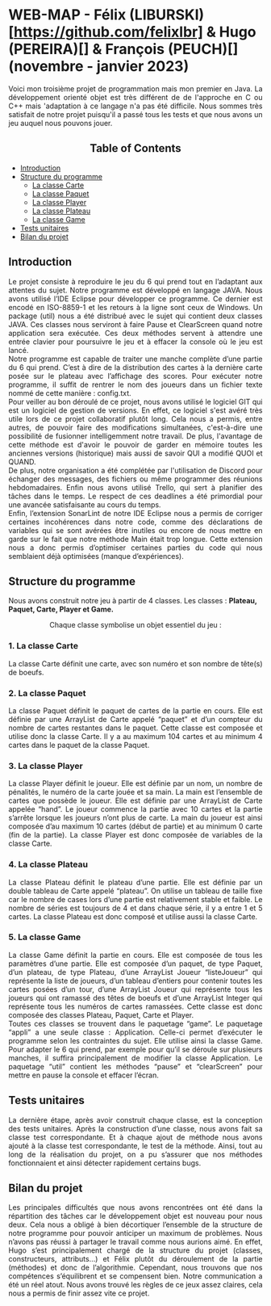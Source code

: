 # WEB-MAP - Félix (LIBURSKI)[https://github.com/felixlbr] & Hugo (PEREIRA)[] & François (PEUCH)[] (novembre - janvier 2023)
<div align="justify">Voici mon troisième projet de programmation mais mon premier en Java. La développement orienté objet est très différent de de l'approche en C ou C++ mais 'adaptation à ce langage n'a pas été difficile. Nous sommes très satisfait de notre projet puisqu'il a passé tous les tests et que nous avons un jeu auquel nous pouvons jouer.</div>

## <center>Table of Contents </center>

* [Introduction](#chapter1)
* [Structure du programme](#chapter2)
	* [La classe Carte](#section2_1)
	* [La classe Paquet](#section2_2)
	* [La classe Player](#section2_3)
	* [La classe Plateau](#section2_4)
	* [La classe Game](#section2_5)
* [Tests unitaires](#chapter3)
* [Bilan du projet](#chapter4)

## Introduction <a class="anchor" id="chapter1"></a>
<div align="justify">Le projet consiste à reproduire le jeu du 6 qui prend tout en l’adaptant
aux attentes du sujet. Notre programme est développé en langage JAVA. Nous avons utilisé l’IDE Eclipse pour développer ce programme. Ce dernier est encodé en ISO-8859-1 et les retours à la ligne sont ceux de Windows. Un package (util) nous a été distribué avec le sujet qui contient deux classes JAVA. Ces classes nous serviront à faire Pause et ClearScreen quand notre application sera exécutée. Ces deux méthodes servent à attendre une entrée clavier pour poursuivre le jeu et à effacer la console où le jeu est lancé.</div>
<div align="justify">Notre programme est capable de traiter une manche complète d’une partie du 6 qui prend. C’est à dire de la distribution des cartes à la dernière carte posée sur le plateau avec l’affichage des scores. Pour exécuter notre programme, il suffit de rentrer le nom des joueurs dans un fichier texte nommé de cette manière : config.txt.</div>
<div align="justify">Pour veiller au bon déroulé de ce projet, nous avons utilisé le logiciel GIT qui est un logiciel de gestion de versions. En effet, ce logiciel s'est avéré très utile lors de ce projet collaboratif plutôt long. Cela nous a permis, entre autres, de pouvoir faire des modifications simultanées, c'est-à-dire une possibilité de fusionner intelligemment notre travail. De plus, l'avantage de cette méthode est d'avoir le pouvoir de garder en mémoire toutes les anciennes versions (historique) mais aussi de savoir QUI a modifié QUOI et QUAND.</div>
<div align="justify">De plus, notre organisation a été complétée par l'utilisation de Discord pour échanger des messages, des fichiers ou même programmer des réunions hebdomadaires. Enfin nous avons utilisé Trello, qui sert à planifier des tâches
dans le temps. Le respect de ces deadlines a été primordial pour une avancée satisfaisante au cours du temps.</div>
<div align="justify">Enfin, l’extension SonarLint de notre IDE Eclipse nous a permis de corriger certaines incohérences dans notre code, comme des déclarations de variables qui se sont avérées être inutiles ou encore de nous mettre en garde
sur le fait que notre méthode Main était trop longue. Cette extension nous a donc permis d’optimiser certaines parties du code qui nous semblaient déjà optimisées (manque d’expériences).</div>

## Structure du programme <a class="anchor" id="chapter2"></a>
Nous avons construit notre jeu à partir de 4 classes. Les classes : <strong>Plateau, Paquet, Carte, Player et Game.</strong>
<center>Chaque classe symbolise un objet essentiel du jeu :</center>

### 1. La classe Carte <a class="anchor" id="section2_1"></a>
<div align="justify">La classe Carte définit une carte, avec son numéro et son nombre de tête(s) de boeufs.</div>

### 2. La classe Paquet <a class="anchor" id="section2_2"></a>
<div align="justify">La classe Paquet définit le paquet de cartes de la partie en cours. Elle est définie par une ArrayList de Carte appelé “paquet” et d’un compteur du nombre de cartes restantes dans le paquet. Cette classe est composée et utilise donc la classe Carte. Il y a au maximum 104 cartes et au minimum 4 cartes dans le paquet de la classe Paquet.</div>

### 3. La classe Player <a class="anchor" id="section2_3"></a>
<div align="justify">La classe Player définit le joueur. Elle est définie par un nom, un nombre de pénalités, le numéro de la carte jouée et sa main. La main est l’ensemble de cartes que possède le joueur. Elle est définie par une ArrayList de Carte appelée “hand”. Le joueur commence la partie avec 10 cartes et la partie s’arrête lorsque les joueurs n’ont plus de carte. La
main du joueur est ainsi composée d’au maximum 10 cartes (début de partie) et au minimum 0 carte (fin de la partie). La classe Player est donc composée de variables de la classe Carte.</div>

### 4. La classe Plateau <a class="anchor" id="section2_4"></a>
<div align="justify">La classe Plateau définit le plateau d’une partie. Elle est définie par un double tableau de Carte appelé “plateau”. On utilise un tableau de taille fixe car le nombre de cases lors d’une partie est relativement stable et
faible. Le nombre de séries est toujours de 4 et dans chaque série, il y a entre 1 et 5 cartes. La classe Plateau est donc composé et utilise aussi la classe Carte.<div>

### 5. La classe Game <a class="anchor" id="section2_5"></a>
<div align="justify">La classe Game définit la partie en cours. Elle est composée de tous les paramètres d’une partie. Elle est composée d’un paquet, de type Paquet, d’un plateau, de type Plateau, d’une ArrayList Joueur “listeJoueur” qui représente la liste de joueurs, d’un tableau d’entiers pour contenir toutes les cartes posées d’un tour, d’une ArrayList Joueur qui représente tous les joueurs qui ont ramassé des têtes de boeufs et d’une ArrayList Integer qui représente tous les numéros de cartes ramassées. Cette classe est donc composée des classes Plateau, Paquet, Carte et Player.</div>

<div align="justify">Toutes ces classes se trouvent dans le paquetage “game”. Le paquetage “appli” a une seule classe : Application. Celle-ci permet d’exécuter le programme selon les contraintes du sujet. Elle utilise ainsi la classe Game. Pour adapter le 6 qui prend, par exemple pour qu’il se déroule sur plusieurs manches, il suffira principalement de modifier la classe Application. Le paquetage “util” contient les méthodes “pause” et “clearScreen” pour mettre en pause la console et effacer l’écran.</div>

## Tests unitaires <a class="anchor" id="chapter3"></a>
<div align="justify">La dernière étape, après avoir construit chaque classe, est la conception des tests unitaires. Après la construction d’une classe, nous avons fait sa classe test correspondante. Et à chaque ajout de méthode nous avons ajouté à la classe test correspondante, le test de la méthode. Ainsi, tout au long de la réalisation du projet, on a pu s’assurer que nos méthodes fonctionnaient et ainsi détecter rapidement certains bugs. </div>

## Bilan du projet<a class="anchor" id="chapter4">
<div align="justify">Les principales difficultés que nous avons rencontrées ont été dans la répartition des tâches car le développement objet est nouveau pour nous deux. Cela nous a obligé à bien décortiquer l’ensemble de la structure de notre
programme pour pouvoir anticiper un maximum de problèmes. Nous n’avons pas réussi à partager le travail comme nous aurions aimé. En effet, Hugo s’est principalement chargé de la structure du projet (classes, constructeurs, attributs…) et Félix plutôt du déroulement de la partie (méthodes) et donc de l’algorithmie. Cependant, nous trouvons que nos compétences s’équilibrent et se compensent bien. Notre communication a été un réel atout. Nous avons trouvé les règles de ce jeux assez claires, cela nous a permis de finir assez vite ce projet.</div>
